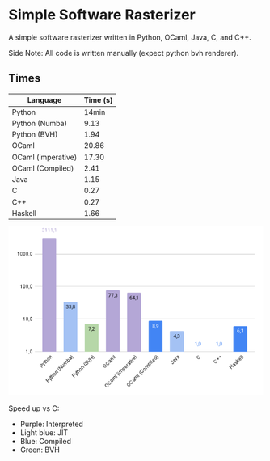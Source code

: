 # Simple Software Rasterizer

A simple software rasterizer written in Python, OCaml, Java, C, and C++.

Side Note: All code is written manually (expect python bvh renderer).

## Times

| Language | Time (s) |
|----------|------|
| Python                   | 14min |
| Python (Numba)           |  9.13 |
| Python (BVH)             |  1.94 |
| OCaml                    | 20.86 |
| OCaml (imperative)       | 17.30 |
| OCaml (Compiled)         |  2.41 |
| Java                     |  1.15 |
| C                        |  0.27 |
| C++                      |  0.27 |
| Haskell                  |  1.66 |

![Speedup Chart](chart.png)

Speed up vs C:
- Purple: Interpreted
- Light blue: JIT
- Blue: Compiled
- Green: BVH